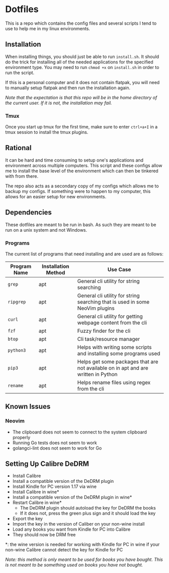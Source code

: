 # Dotfiles

This is a repo which contains the config files and several scripts I tend to use to help me in my linux environments.

## Installation

When installing things, you should just be able to run `install.sh`. It should do the trick for installing all of the needed applications for the specified environment type.
You may need to run `chmod +x` on `install.sh` in order to run the script.

If this is a personal computer and it does not contain flatpak, you will need to manually setup flatpak and then run the installation again.

_Note that the expectation is that this repo will be in the home directory of the current user. If it is not, the installation may fail._

### Tmux

Once you start up tmux for the first time, make sure to enter `ctrl+a+I` in a tmux session to install the tmux plugins.

## Rational

It can be hard and time consuming to setup one's applications and environment across multiple computers.
This script and these configs allow me to install the base level of the environment which can then be tinkered with from there.

The repo also acts as a secondary copy of my configs which allows me to backup my configs. If something were to happen to my computer, this allows for an easier setup for new environments.

## Dependencies

These dotfiles are meant to be run in bash. As such they are meant to be run on a unix system and not Windows.

### Programs

The current list of programs that need installing and are used are as follows:

| Program Name | Installation Method | Use Case |
| ------------ | ------------------- | -------- |
| `grep` | apt | General cli utility for string searching |
| `ripgrep` | apt | General cli utility for string searching that is used in some NeoVim plugins |
| `curl` | apt | General cli utility for getting webpage content from the cli |
| `fzf` | apt | Fuzzy finder for the cli |
| `btop` | apt | Cli task/resource manager |
| `python3` | apt | Helps with writing some scripts and installing some programs used |
| `pip3` | apt | Helps get some packages that are not available on in apt and are written in Python |
| `rename` | apt | Helps rename files using regex from the cli |


## Known Issues

### Neovim

- The clipboard does not seem to connect to the system clipboard properly
- Running Go tests does not seem to work
- golangci-lint does not seem to work for Go


## Setting Up Calibre DeDRM

- Install Calibre
- Install a compatible version of the DeDRM plugin
- Install Kindle for PC version 1.17 via wine
- Install Calibre in wine*
- Install a compatible version of the DeDRM plugin in wine*
- Restart Calibre in wine*
  - The DeDRM plugin should autoload the key for DeDRM the books
  - If it does not, press the green plus sign and it should load the key
- Export the key
- Import the key in the version of Caliber on your non-wine install
- Load any books you want from Kindle for PC into Calibre
- They should now be DRM free

*: the wine version is needed for working with Kindle for PC in wine if your non-wine Calibre cannot detect the key for Kindle for PC 

_Note: this method is only meant to be used for books you have bought. This is not meant to be something used on books you have not bought._
